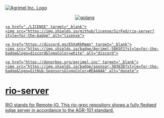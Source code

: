 [![Agrimel Inc. Logo](https://agrimel.org/wp-content/uploads/2022/07/Agrimel-Inc.-Main-Logo-2000x1500_cropped_white-337x68.png)](https://agrimel.org/)


<p align="center">
    <a href="https://go.dev/" target="_blank">
    <img src="https://img.shields.io/badge/go-%2300ADD8.svg?style=for-the-badge&logo=go&logoColor=white" alt="golang">

    <a href="./LICENSE" target="_blank">
    <img src="https://img.shields.io/github/license/SirFed/rio-server?style=for-the-badge" alt="license">

    <a href="https://discord.gg/E5XaRkMamn" target="_blank">
    <img src="https://img.shields.io/badge/Agrimel-5865F2?style=for-the-badge&logo=discord&logoColor=white" alt="discord">

    <a href="https://donorbox.org/agrimel-inc" target="_blank">
    <img src="https://img.shields.io/badge/sponsor-30363D?style=for-the-badge&logo=GitHub-Sponsors&logoColor=#EA4AAA" alt="donate">
</p>

# rio-server
RIO stands for Remote-IO. This rio-grpc repository shows a fully fledged edge server in accordance to the AGR-101 standard.
